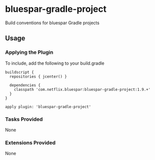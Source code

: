 bluespar-gradle-project
==============

Build conventions for bluespar Gradle projects

## Usage

### Applying the Plugin

To include, add the following to your build.gradle

    buildscript {
      repositories { jcenter() }

      dependencies {
        classpath 'com.netflix.bluespar:bluespar-gradle-project:1.9.+'
      }
    }

    apply plugin: 'bluespar-gradle-project'

### Tasks Provided

None

### Extensions Provided

None


